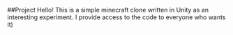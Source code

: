 ##Project
Hello!
This is a simple minecraft clone written in Unity as an interesting experiment. I provide access to the code to everyone who wants it)

